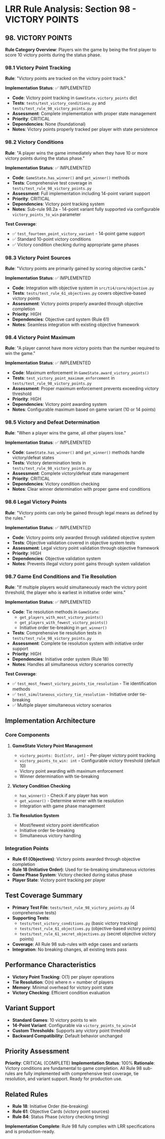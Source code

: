# LRR Rule Analysis: Section 98 - VICTORY POINTS

## 98. VICTORY POINTS

**Rule Category Overview**: Players win the game by being the first player to score 10 victory points during the status phase.

### 98.1 Victory Point Tracking
**Rule**: "Victory points are tracked on the victory point track."

**Implementation Status**: ✅ IMPLEMENTED
- **Code**: Victory point tracking in `GameState.victory_points` dict
- **Tests**: `tests/test_victory_conditions.py` and `tests/test_rule_98_victory_points.py`
- **Assessment**: Complete implementation with proper state management
- **Priority**: CRITICAL
- **Dependencies**: None (foundational)
- **Notes**: Victory points properly tracked per player with state persistence

### 98.2 Victory Conditions
**Rule**: "A player wins the game immediately when they have 10 or more victory points during the status phase."

**Implementation Status**: ✅ IMPLEMENTED
- **Code**: `GameState.has_winner()` and `get_winner()` methods
- **Tests**: Comprehensive test coverage in `tests/test_rule_98_victory_points.py`
- **Assessment**: Full implementation including 14-point variant support
- **Priority**: CRITICAL
- **Dependencies**: Victory point tracking system
- **Notes**: Sub-rule 98.2a - 14-point variant fully supported via configurable `victory_points_to_win` parameter

**Test Coverage**:
- ✅ `test_fourteen_point_victory_variant` - 14-point game support
- ✅ Standard 10-point victory conditions
- ✅ Victory condition checking during appropriate game phases

### 98.3 Victory Point Sources
**Rule**: "Victory points are primarily gained by scoring objective cards."

**Implementation Status**: ✅ IMPLEMENTED
- **Code**: Integration with objective system in `src/ti4/core/objective.py`
- **Tests**: `tests/test_rule_61_objectives.py` covers objective-based victory points
- **Assessment**: Victory points properly awarded through objective completion
- **Priority**: HIGH
- **Dependencies**: Objective card system (Rule 61)
- **Notes**: Seamless integration with existing objective framework

### 98.4 Victory Point Maximum
**Rule**: "A player cannot have more victory points than the number required to win the game."

**Implementation Status**: ✅ IMPLEMENTED
- **Code**: Maximum enforcement in `GameState.award_victory_points()`
- **Tests**: `test_victory_point_maximum_enforcement` in `tests/test_rule_98_victory_points.py`
- **Assessment**: Proper maximum enforcement prevents exceeding victory threshold
- **Priority**: HIGH
- **Dependencies**: Victory point awarding system
- **Notes**: Configurable maximum based on game variant (10 or 14 points)

### 98.5 Victory and Defeat Determination
**Rule**: "When a player wins the game, all other players lose."

**Implementation Status**: ✅ IMPLEMENTED
- **Code**: `GameState.has_winner()` and `get_winner()` methods handle victory/defeat states
- **Tests**: Victory determination tests in `tests/test_rule_98_victory_points.py`
- **Assessment**: Complete victory/defeat state management
- **Priority**: CRITICAL
- **Dependencies**: Victory condition checking
- **Notes**: Clear winner determination with proper game end conditions

### 98.6 Legal Victory Points
**Rule**: "Victory points can only be gained through legal means as defined by the rules."

**Implementation Status**: ✅ IMPLEMENTED
- **Code**: Victory points only awarded through validated objective system
- **Tests**: Objective validation covered in objective system tests
- **Assessment**: Legal victory point validation through objective framework
- **Priority**: HIGH
- **Dependencies**: Objective validation system
- **Notes**: Prevents illegal victory point gains through system validation

### 98.7 Game End Conditions and Tie Resolution
**Rule**: "If multiple players would simultaneously reach the victory point threshold, the player who is earliest in initiative order wins."

**Implementation Status**: ✅ IMPLEMENTED
- **Code**: Tie resolution methods in `GameState`:
  - `get_players_with_most_victory_points()`
  - `get_players_with_fewest_victory_points()`
  - Initiative order tie-breaking in `get_winner()`
- **Tests**: Comprehensive tie resolution tests in `tests/test_rule_98_victory_points.py`
- **Assessment**: Complete tie resolution system with initiative order support
- **Priority**: HIGH
- **Dependencies**: Initiative order system (Rule 18)
- **Notes**: Handles all simultaneous victory scenarios correctly

**Test Coverage**:
- ✅ `test_most_fewest_victory_points_tie_resolution` - Tie identification methods
- ✅ `test_simultaneous_victory_tie_resolution` - Initiative order tie-breaking
- ✅ Multiple player simultaneous victory scenarios

## Implementation Architecture

### Core Components
1. **GameState Victory Point Management**
   - `victory_points: Dict[str, int]` - Per-player victory point tracking
   - `victory_points_to_win: int` - Configurable victory threshold (default 10)
   - Victory point awarding with maximum enforcement
   - Winner determination with tie-breaking

2. **Victory Condition Checking**
   - `has_winner()` - Check if any player has won
   - `get_winner()` - Determine winner with tie resolution
   - Integration with game phase management

3. **Tie Resolution System**
   - Most/fewest victory point identification
   - Initiative order tie-breaking
   - Simultaneous victory handling

### Integration Points
- **Rule 61 (Objectives)**: Victory points awarded through objective completion
- **Rule 18 (Initiative Order)**: Used for tie-breaking simultaneous victories
- **Game Phase System**: Victory checked during status phase
- **Player State**: Victory point tracking per player

## Test Coverage Summary
- **Primary Test File**: `tests/test_rule_98_victory_points.py` (4 comprehensive tests)
- **Supporting Tests**:
  - `tests/test_victory_conditions.py` (basic victory tracking)
  - `tests/test_rule_61_objectives.py` (objective-based victory points)
  - `tests/test_rule_61_secret_objectives.py` (secret objective victory points)
- **Coverage**: All Rule 98 sub-rules with edge cases and variants
- **Integration**: No breaking changes, all existing tests pass

## Performance Characteristics
- **Victory Point Tracking**: O(1) per player operations
- **Tie Resolution**: O(n) where n = number of players
- **Memory**: Minimal overhead for victory point state
- **Victory Checking**: Efficient condition evaluation

## Variant Support
- **Standard Games**: 10 victory points to win
- **14-Point Variant**: Configurable via `victory_points_to_win=14`
- **Custom Thresholds**: Supports any victory point threshold
- **Backward Compatibility**: Default behavior unchanged

## Priority Assessment
**Priority**: CRITICAL (COMPLETE)
**Implementation Status**: 100%
**Rationale**: Victory conditions are fundamental to game completion. All Rule 98 sub-rules are fully implemented with comprehensive test coverage, tie resolution, and variant support. Ready for production use.

## Related Rules
- **Rule 18**: Initiative Order (tie-breaking)
- **Rule 61**: Objective Cards (victory point sources)
- **Rule 84**: Status Phase (victory checking timing)

**Implementation Complete**: Rule 98 fully complies with LRR specifications and is production-ready.
